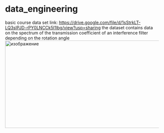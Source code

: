 # data_engineering
basic course
data set link: https://drive.google.com/file/d/1sStrkLT-LQ3sIPJD-rPY0LNCCk5l1lbg/view?usp=sharing
the dataset contains data on the spectrum of the transmission coefficient of an interference filter depending on the rotation angle
<img width="996" height="287" alt="изображение" src="https://github.com/user-attachments/assets/9094b992-a0b4-40c6-a280-99f04b80e3ac" />
